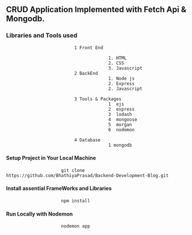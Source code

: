 ## CRUD Application Implemented with Fetch Api & Mongodb.

### Libraries and Tools used  

                              1 Front End

                                           1. HTML
                                           2. CSS
                                           3. Javascript
                              2 BackEnd
                                           1. Node js
                                           2. Express
                                           2. Javascript
                                          
                              3 Tools & Packages        
                                           1  ejs
                                           2  express
                                           3  lodash
                                           4  mongoose
                                           5  morgan
                                           6  nodemon
                                           
                              4 Database
                                           1 mongodb

#### Setup Project in Your Local Machine

                         git clone https://github.com/BhathiyaPrasad/Backend-Development-Blog.git

#### Install assential FrameWorks and Libraries 
                          
                         npm install

#### Run Locally with Nodemon 

                         nodemon app
